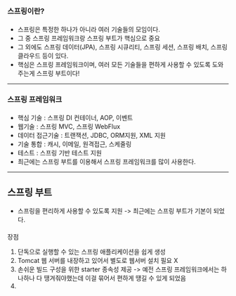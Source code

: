 ### 스프링이란?
####
* 스프링은 특정한 하나가 아니라 여러 기술들의 모임이다.
* 그 중 스프링 프레임워크랑 스프링 부트가 핵심으로 중요
* 그 외에도 스프링 데이터(JPA), 스프링 시큐리티, 스프링 세션, 스프링 배치, 스프링 클라우드 등이 있다.
* 핵심은 스프링 프레임워크이며, 여러 모든 기술들을 편하게 사용할 수 있도록 도와주는게 스프링 부트이다!

----

### 스프링 프레임워크
####
* 핵심 기술 : 스프링 DI 컨테이너, AOP, 이벤트
* 웹기술 : 스프링 MVC, 스프링 WebFlux
* 데이터 접근기술 : 트랜잭션, JDBC, ORM지원, XML 지원
* 기술 통합 : 캐시, 이메일, 원격접근, 스케줄링
* 테스트 : 스프링 기반 테스트 지원
* 최근에는 스프링 부트를 이용해서 스프링 프레임워크를 많이 사용한다.

----

## 스프링 부트
* 스프링을 편리하게 사용할 수 있도록 지원 -> 최근에는 스프링 부트가 기본이 되었다.
#### 
장점
1. 단독으로 실행할 수 있는 스프링 애플리케이션을 쉽게 생성
2. Tomcat 웹 서버를 내장하고 있어서 별도로 웹서버 설치 필요 X
3. 손쉬운 빌드 구성을 위한 starter 종속성 제공 
   -> 예전 스프링 프레임워크에서는 하나하나 다 땡겨줘야했는데 이걸 묶어서 편하게 떙길 수 있게 되었음
4. 

